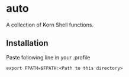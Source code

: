 auto
====

A collection of Korn Shell functions.

## Installation

Paste following line in your .profile

`export FPATH=$FPATH:<Path to this directory>`
